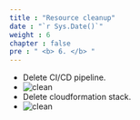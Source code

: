 ```yaml
---
title : "Resource cleanup"
date : "`r Sys.Date()`" 
weight : 6
chapter : false
pre : " <b> 6. </b> "
---
```

* Delete CI/CD pipeline.
* ![clean](/workshop-aws-card-clash-7/images/5.fwd/5.1.png) 
* Delete cloudformation stack.
* ![clean](/workshop-aws-card-clash-7/images/5.fwd/5.2.png)